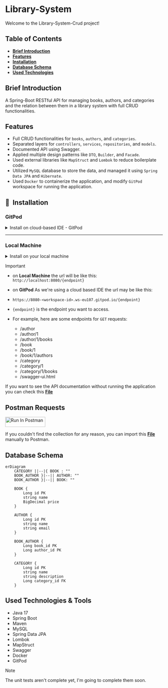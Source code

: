 # Library-System

Welcome to the Library-System-Crud project!

## Table of Contents
- **[Brief Introduction](#brief-introduction)**
- **[Features](#features)**
- **[Installation](#installation)**
- **[Database Schema](#database-schema)**
- **[Used Technologies](#used-technologies)**

## <a name="brief-introduction"></a> Brief Introduction

A Spring-Boot RESTful API for managing books, authors, and categories and the relation between them in a library system with full CRUD functionalities.

## <a name="features"></a> Features

- Full CRUD functionalities for `books`, `authors`, and `categories`.
- Separated layers for `controllers`, `services`, `repositories`, and `models`.
- Documented API using Swagger.
- Applied multiple design patterns like `DTO`, `Builder`, and `Facade`.
- Used external libraries like `MapStruct` and `Lombok` to reduce boilerplate code.
- Utilized `MySQL` database to store the data, and managed it using `Spring Data JPA` and `Hibernate`.
- Used `Docker` to containerize the application, and modify `GitPod` workspace for running the application.

## <a name="installation"></a> 🚀&nbsp; Installation

### GitPod

<details>

<summary>Install on cloud-based IDE - GitPod</summary>

<br>

[![Open in Gitpod](https://gitpod.io/button/open-in-gitpod.svg)](https://gitpod.io/#https://github.com/Zeyad2003/Library-System-Crud)

1. Open the project in GitPod using the button above.
    - It will take about 2 or 3 minutes to build the workspace.

2. Open the terminal, and download the required tools
    - Maven
       ```shell
       sudo apt install maven -y
       ```
    - Java 17 (Press `y` after complete for using java 17)
       ```shell
       source "$HOME/.sdkman/bin/sdkman-init.sh"
       sdk install java 17.0.10.fx-zulu
       ```

3. Prepare the database with random sample data:
   ```shell
   mysql -u root < ./src/main/resources/prepare.sql
   ```

4. Build and run the application using Maven
   ```shell
    mvn spring-boot:run
    ```

5. Check the ports page and navigate to the link that has the port 8080:

   ![port](https://github.com/Zeyad2003/Library-System-Crud/assets/87117386/f5d9b086-89c5-4734-b74f-565c98e107b3)

</details>

---

### Local Machine

<details>
<summary>Install on your local machine</summary>

First, make sure you install the following tools:

- Java 17
- Maven
- MySQL

Once you have the required tools installed, follow these steps to install the Bank Management System:

1. Clone this repository:
    ```shell
       git clone https://github.com/Zeyad2003/Library-System-Crud.git
    ```

2. Navigate to the project directory:
    ```shell
    cd Library-System-Crud
    ```

3. Prepare the database with random sample data:
   ```shell
   mysql -u root < ./src/main/resources/db/prepare.sql
   ```

4. Build and run the application using Maven
    ```shell
    mvn spring-boot:run
    ```

5. Access the application endpoints via: `http://localhost:8080`

</details>

> [!IMPORTANT]
>
> - on **Local Machine** the url will be like this: `http://localhost:8080/{endpoint}`
> - on **GitPod** As we're using a cloud based IDE the url may be like this:
> - `https://8080-<workspace-id>.ws-eu107.gitpod.io/{endpoint}`
> - `{endpoint}` is the endpoint you want to access.
>
> - For example, here are some endpoints for `GET` requests:
>   - /author
>   - /author/1
>   - /author/1/books
>   - /book
>   - /book/1
>   - /book/1/authors
>   - /category
>   - /category/1
>   - /category/1/books
>   - /swagger-ui.html

If you want to see the API documentation without running the application you can check this **[File](./src/main/resources/End-Points-Docs.md)**

## Postman Requests

[<img src="https://run.pstmn.io/button.svg" alt="Run In Postman" style="width: 128px; height: 32px;">](https://app.getpostman.com/run-collection/29664655-3c9d7b36-1419-4146-861f-32c8a74d11b5?action=collection%2Ffork&source=rip_markdown&collection-url=entityId%3D29664655-3c9d7b36-1419-4146-861f-32c8a74d11b5%26entityType%3Dcollection%26workspaceId%3D5c59c674-7712-4a15-b429-da6b703c2752)

If you couldn't find the collection for any reason, you can import this **[File](./src/main/resources/Library-System.postman_collection.json)** manually to Postman.

## <a name="database-schema"></a> Database Schema

```mermaid
erDiagram
    CATEGORY ||--|{ BOOK : ""
    BOOK_AUTHOR }|--|| AUTHOR: ""
    BOOK_AUTHOR }|--|| BOOK: ""

    BOOK {
        Long id PK
        string name
        BigDecimal price
    }

    AUTHOR {
        Long id PK
        string name
        string email
    }

    BOOK_AUTHOR {
        Long book_id PK
        Long author_id PK
    }

    CATEGORY {
        Long id PK
        string name
        string description    
        Long category_id FK
    }
```

## <a name="used-technologies"></a> Used Technologies & Tools

- Java 17
- Spring Boot
- Maven
- MySQL
- Spring Data JPA
- Lombok
- MapStruct
- Swagger
- Docker
- GitPod

> [!NOTE]
> The unit tests aren't complete yet, I'm going to complete them soon.
